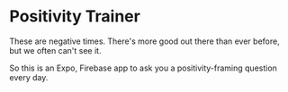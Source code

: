 # Positivity Trainer

These are negative times. There's more good out there than ever before, but we often can't see it.

So this is an Expo, Firebase app to ask you a positivity-framing question every day.